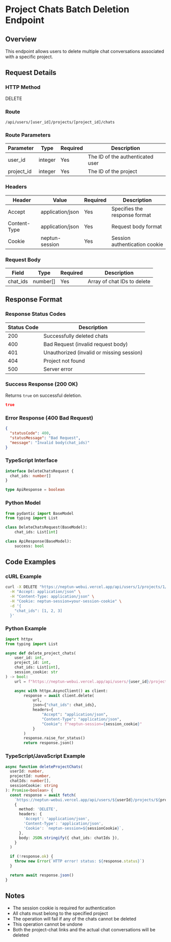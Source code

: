 # Project Chats Batch Deletion Endpoint

## Overview

This endpoint allows users to delete multiple chat conversations associated with a specific project.

## Request Details

### HTTP Method

DELETE

### Route

`/api/users/[user_id]/projects/[project_id]/chats`

### Route Parameters

| Parameter  | Type    | Required | Description                      |
| ---------- | ------- | -------- | -------------------------------- |
| user_id    | integer | Yes      | The ID of the authenticated user |
| project_id | integer | Yes      | The ID of the project            |

### Headers

| Header       | Value            | Required | Description                   |
| ------------ | ---------------- | -------- | ----------------------------- |
| Accept       | application/json | Yes      | Specifies the response format |
| Content-Type | application/json | Yes      | Request body format           |
| Cookie       | neptun-session   | Yes      | Session authentication cookie |

### Request Body

| Field    | Type     | Required | Description                 |
| -------- | -------- | -------- | --------------------------- |
| chat_ids | number[] | Yes      | Array of chat IDs to delete |

## Response Format

### Response Status Codes

| Status Code | Description                               |
| ----------- | ----------------------------------------- |
| 200         | Successfully deleted chats                |
| 400         | Bad Request (invalid request body)        |
| 401         | Unauthorized (invalid or missing session) |
| 404         | Project not found                         |
| 500         | Server error                              |

### Success Response (200 OK)

Returns `true` on successful deletion.

```json
true
```

### Error Response (400 Bad Request)

```json
{
  "statusCode": 400,
  "statusMessage": "Bad Request",
  "message": "Invalid body(chat_ids)"
}
```

### TypeScript Interface

```typescript
interface DeleteChatsRequest {
  chat_ids: number[]
}

type ApiResponse = boolean
```

### Python Model

```python
from pydantic import BaseModel
from typing import List

class DeleteChatsRequest(BaseModel):
    chat_ids: List[int]

class ApiResponse(BaseModel):
    success: bool
```

## Code Examples

### cURL Example

```bash
curl -X DELETE "https://neptun-webui.vercel.app/api/users/1/projects/1/chats" \
  -H "Accept: application/json" \
  -H "Content-Type: application/json" \
  -H "Cookie: neptun-session=your-session-cookie" \
  -d '{
    "chat_ids": [1, 2, 3]
  }'
```

### Python Example

```python
import httpx
from typing import List

async def delete_project_chats(
    user_id: int,
    project_id: int,
    chat_ids: List[int],
    session_cookie: str
) -> bool:
    url = f"https://neptun-webui.vercel.app/api/users/{user_id}/projects/{project_id}/chats"

    async with httpx.AsyncClient() as client:
        response = await client.delete(
            url,
            json={"chat_ids": chat_ids},
            headers={
                "Accept": "application/json",
                "Content-Type": "application/json",
                "Cookie": f"neptun-session={session_cookie}"
            }
        )
        response.raise_for_status()
        return response.json()
```

### TypeScript/JavaScript Example

```typescript
async function deleteProjectChats(
  userId: number,
  projectId: number,
  chatIds: number[],
  sessionCookie: string
): Promise<boolean> {
  const response = await fetch(
    `https://neptun-webui.vercel.app/api/users/${userId}/projects/${projectId}/chats`,
    {
      method: 'DELETE',
      headers: {
        'Accept': 'application/json',
        'Content-Type': 'application/json',
        'Cookie': `neptun-session=${sessionCookie}`,
      },
      body: JSON.stringify({ chat_ids: chatIds }),
    }
  )

  if (!response.ok) {
    throw new Error(`HTTP error! status: ${response.status}`)
  }

  return await response.json()
}
```

## Notes

- The session cookie is required for authentication
- All chats must belong to the specified project
- The operation will fail if any of the chats cannot be deleted
- This operation cannot be undone
- Both the project-chat links and the actual chat conversations will be deleted
